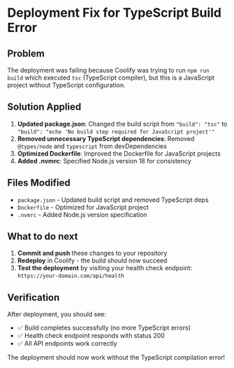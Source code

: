 # Deployment Fix for TypeScript Build Error

## Problem
The deployment was failing because Coolify was trying to run `npm run build` which executed `tsc` (TypeScript compiler), but this is a JavaScript project without TypeScript configuration.

## Solution Applied
1. **Updated package.json**: Changed the build script from `"build": "tsc"` to `"build": "echo 'No build step required for JavaScript project'"`
2. **Removed unnecessary TypeScript dependencies**: Removed `@types/node` and `typescript` from devDependencies
3. **Optimized Dockerfile**: Improved the Dockerfile for JavaScript projects
4. **Added .nvmrc**: Specified Node.js version 18 for consistency

## Files Modified
- `package.json` - Updated build script and removed TypeScript deps
- `Dockerfile` - Optimized for JavaScript project
- `.nvmrc` - Added Node.js version specification

## What to do next
1. **Commit and push** these changes to your repository
2. **Redeploy** in Coolify - the build should now succeed
3. **Test the deployment** by visiting your health check endpoint: `https://your-domain.com/api/health`

## Verification
After deployment, you should see:
- ✅ Build completes successfully (no more TypeScript errors)
- ✅ Health check endpoint responds with status 200
- ✅ All API endpoints work correctly

The deployment should now work without the TypeScript compilation error!
